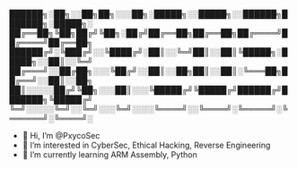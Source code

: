 
██████╗░██╗░░██╗██╗░░░██╗░█████╗░░█████╗░░██████╗███████╗░█████╗░
██╔══██╗╚██╗██╔╝╚██╗░██╔╝██╔══██╗██╔══██╗██╔════╝██╔════╝██╔══██╗
██████╔╝░╚███╔╝░░╚████╔╝░██║░░╚═╝██║░░██║╚█████╗░█████╗░░██║░░╚═╝
██╔═══╝░░██╔██╗░░░╚██╔╝░░██║░░██╗██║░░██║░╚═══██╗██╔══╝░░██║░░██╗
██║░░░░░██╔╝╚██╗░░░██║░░░╚█████╔╝╚█████╔╝██████╔╝███████╗╚█████╔╝
╚═╝░░░░░╚═╝░░╚═╝░░░╚═╝░░░░╚════╝░░╚════╝░╚═════╝░╚══════╝░╚════╝░

- 👋 Hi, I’m @PxycoSec
- 👀 I’m interested in CyberSec, Ethical Hacking, Reverse Engineering
- 🌱 I’m currently learning ARM Assembly, Python

<!---
PxycoSec/PxycoSec is a ✨ special ✨ repository because its `README.md` (this file) appears on your GitHub profile.
You can click the Preview link to take a look at your changes.
--->
